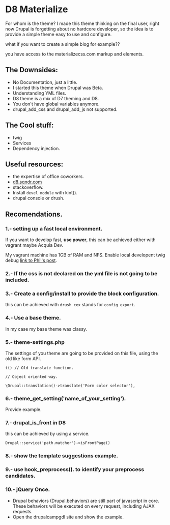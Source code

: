 # D8 Materialize

For whom is the theme?
I made this theme thinking on the final user, right now Drupal is forgetting about no hardcore developer, so the idea is to provide a simple theme easy to use and configure.

what if you want to create a simple blog for example??

you have access to the materializecss.com markup and elements.

## The Downsides:

- No Documentation, just a little.
- I started this theme when Drupal was Beta.
- Understanding YML files.
- D8 theme is a mix of D7 theming and D8.
- You don't have global variables anymore.
- drupal\_add\_css and drupal\_add\_js not supported.

## The Cool stuff:

- twig
- Services
- Dependency injection.

## Useful resources:

- the expertise of office coworkers.
- [d8.sqndr.com](http://d8.sqndr.com/) 
- stackoverflow.
- Install `devel module` with kint().
- drupal console or drush.

## Recomendations.

### 1.- setting up a fast local environment.

If you want to develop fast, **use power**, this can be achieved either with vagrant maybe Acquia Dev.

My vagrant machine has 1GB of RAM and NFS.
Enable local developent twig debug [link to Phil's post](https://www.chapterthree.com/blog/drupal-8-theming-setting-theme-debugging).

### 2.- If the css is not declared on the yml file is not going to be included.

### 3.- Create a config/install to provide the block configuration.

this can be achieved with `drush cex` stands for `config export`.

### 4.- Use a base theme.

In my case my base theme was classy.

### 5.- theme-settings.php

The settings of you theme are going to be provided on this file, using the old like form API.
	
	t() // Old translate function.
	
	// Object oriented way.
	
	\Drupal::translation()->translate('Form color selector'),	

### 6.- theme\_get\_setting('name\_of\_your\_setting').

Provide example.


### 7.- drupal\_is\_front in D8

this can be achieved by using a service.

	Drupal::service('path.matcher')->isFrontPage()
	
### 8.- show the template suggestions example.

### 9.- use hook_preprocess(). to identify your preprocess candidates.

### 10.- jQuery Once.

- Drupal behaviors (Drupal.behaviors) are still part of javascript in core. These behaviors will be executed on every request, including AJAX requests.
- Open the drupalcampgdl site and show the example.

